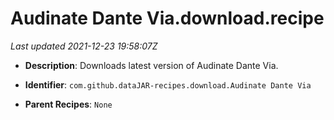 # Audinate Dante Via.download.recipe

_Last updated 2021-12-23 19:58:07Z_

- **Description**: Downloads latest version of Audinate Dante Via.

- **Identifier**: `com.github.dataJAR-recipes.download.Audinate Dante Via`

- **Parent Recipes**: `None`